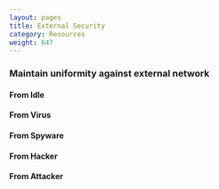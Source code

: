 ```yaml
---
layout: pages
title: External Security
category: Resources
weight: 647
---
```


### Maintain uniformity against external network

#### From Idle  

#### From Virus

#### From Spyware

#### From Hacker

#### From Attacker

